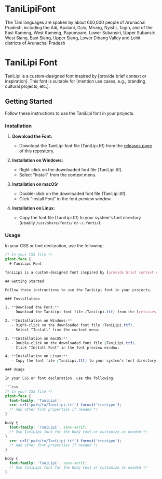 # TaniLipiFont
The Tani languages are spoken by about 600,000 people of Arunachal Pradesh, including the Adi, Apatani, Galo, Mising, Nyishi, Tagin, and of the East Kameng, West Kameng, Papumpare, Lower Subansiri, Upper Subansiri, West Siang, East Siang, Upper Siang, Lower Dibang Valley and Lohit districts of Arunachal Pradesh
# TaniLipi Font

TaniLipi is a custom-designed font inspired by [provide brief context or inspiration]. This font is suitable for [mention use cases, e.g., branding, cultural projects, etc.].

## Getting Started

Follow these instructions to use the TaniLipi font in your projects.

### Installation

1. **Download the Font:**
   - Download the TaniLipi font file (TaniLipi.ttf) from the [releases page](link-to-releases) of this repository.

2. **Installation on Windows:**
   - Right-click on the downloaded font file (TaniLipi.ttf).
   - Select "Install" from the context menu.

3. **Installation on macOS:**
   - Double-click on the downloaded font file (TaniLipi.ttf).
   - Click "Install Font" in the font preview window.

4. **Installation on Linux:**
   - Copy the font file (TaniLipi.ttf) to your system's font directory (usually `/usr/share/fonts/` or `~/.fonts/`).

### Usage

In your CSS or font declaration, use the following:

```css
/* In your CSS file */
@font-face {
  # TaniLipi Font

TaniLipi is a custom-designed font inspired by [provide brief context or inspiration]. This font is suitable for [mention use cases, e.g., branding, cultural projects, etc.].

## Getting Started

Follow these instructions to use the TaniLipi font in your projects.

### Installation

1. **Download the Font:**
   - Download the TaniLipi font file (TaniLipi.ttf) from the [releases page](link-to-releases) of this repository.

2. **Installation on Windows:**
   - Right-click on the downloaded font file (TaniLipi.ttf).
   - Select "Install" from the context menu.

3. **Installation on macOS:**
   - Double-click on the downloaded font file (TaniLipi.ttf).
   - Click "Install Font" in the font preview window.

4. **Installation on Linux:**
   - Copy the font file (TaniLipi.ttf) to your system's font directory (usually `/usr/share/fonts/` or `~/.fonts/`).

### Usage

In your CSS or font declaration, use the following:

```css
/* In your CSS file */
@font-face {
  font-family: 'TaniLipi';
  src: url('path/to/TaniLipi.ttf') format('truetype');
  /* Add other font properties if needed */
}

body {
  font-family: 'TaniLipi', sans-serif;
  /* Use TaniLipi font for the body text or customize as needed */
}
  src: url('path/to/TaniLipi.ttf') format('truetype');
  /* Add other font properties if needed */
}

body {
  font-family: 'TaniLipi', sans-serif;
  /* Use TaniLipi font for the body text or customize as needed */
}
